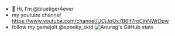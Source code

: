 - 👋 Hi, I’m @bluetiger4ever
- my youtube channel https://www.youtube.com/channel/UCjJpOx7B6lf7roCihNWrDpw
- follow my gamejolt @spooky_skid
![Anurag's GitHub stats](https://github-readme-stats.vercel.app/api?username=bluetiger4ever&show_icons=true&theme:jekyll-theme-hacker)
<!---
bluetiger4ever/bluetiger4ever is a ✨ special ✨ repository because its `README.md` (this file) appears on your GitHub profile.
You can click the Preview link to take a look at your changes.
--->
